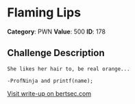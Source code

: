 # Flaming Lips
**Category**: PWN
**Value**: 500
**ID**: 178

## Challenge Description
```
She likes her hair to, be real orange...

-ProfNinja and printf(name);
```

[Visit write-up on bertsec.com](https://bertsec.com/flaming-lips)
